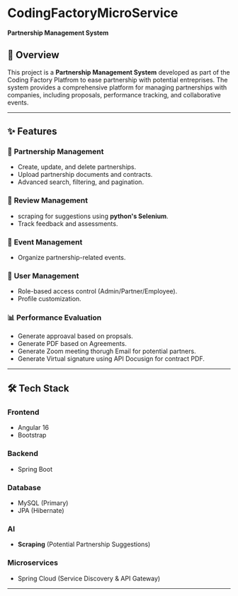 # CodingFactoryMicroService

**Partnership Management System**

## 📌 Overview
This project is a **Partnership Management System** developed as part of the Coding Factory Platfrom to ease partnership with potential entreprises. The system provides a comprehensive platform for managing partnerships with companies, including proposals, performance tracking, and collaborative events.

---

## ✨ Features
### 🤝 **Partnership Management**
- Create, update, and delete partnerships.
- Upload partnership documents and contracts.
- Advanced search, filtering, and pagination.

### 📝 **Review Management**
- scraping for suggestions using **python's Selenium**.
- Track feedback and assessments.

### 🎉 **Event Management**
- Organize partnership-related events.

### 👥 **User Management**
- Role-based access control (Admin/Partner/Employee).
- Profile customization.


### 📊 **Performance Evaluation**
- Generate approaval based on propsals.
- Generate PDF based on Agreements.
- Generate Zoom meeting thorugh Email for potential partners.
- Generate Virtual signature using API Docusign for contract PDF.

---

## 🛠️ Tech Stack
### **Frontend**
- Angular 16
- Bootstrap

### **Backend**
- Spring Boot

### **Database**
- MySQL (Primary)
- JPA (Hibernate)

### **AI**
- **Scraping** (Potential Partnership Suggestions)

### **Microservices**
- Spring Cloud (Service Discovery & API Gateway)

---


